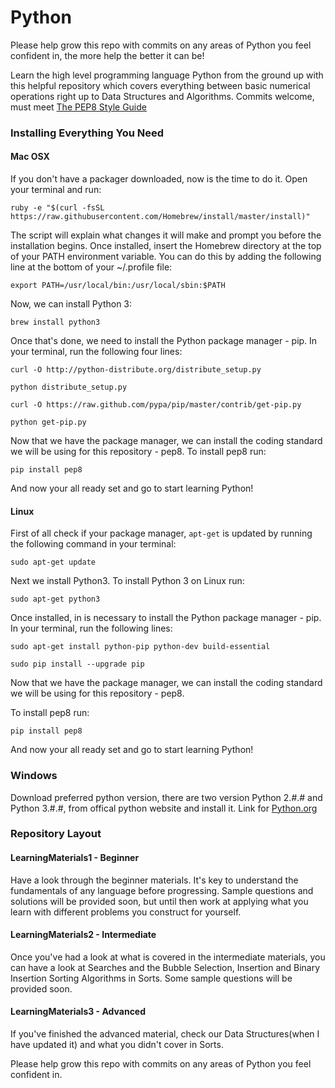# Python

Please help grow this repo with commits on any areas of Python you feel confident in, the more help the better it can be!

Learn the high level programming language Python from the ground up with this helpful repository which covers everything between basic numerical operations right up to Data Structures and Algorithms. Commits welcome, must meet [The PEP8 Style Guide](https://www.python.org/dev/peps/pep-0008/)


### Installing Everything You Need

#### Mac OSX

If you don't have a packager downloaded, now is the time to do it. Open your terminal and run:


`ruby -e "$(curl -fsSL https://raw.githubusercontent.com/Homebrew/install/master/install)"`


The script will explain what changes it will make and prompt you before the installation begins. Once installed, insert the Homebrew       directory at the top of your PATH environment variable. You can do this by adding the following line at the bottom of your ~/.profile   file:


`export PATH=/usr/local/bin:/usr/local/sbin:$PATH`


Now, we can install Python 3:


`brew install python3`


Once that's done, we need to install the Python package manager - pip. In your terminal, run the following four lines:


`curl -O http://python-distribute.org/distribute_setup.py`

`python distribute_setup.py`

`curl -O https://raw.github.com/pypa/pip/master/contrib/get-pip.py`

`python get-pip.py`


Now that we have the package manager, we can install the coding standard we will be using for this repository - pep8.
To install pep8 run:


`pip install pep8`


And now your all ready set and go to start learning Python!




#### Linux

First of all check if your package manager, `apt-get` is updated by running the following command in your terminal:


`sudo apt-get update`


Next we install Python3. To install Python 3 on Linux run:


`sudo apt-get python3`


Once installed, in is necessary to  install the Python package manager - pip. In your terminal, run the following lines:


`sudo apt-get install python-pip python-dev build-essential`

`sudo pip install --upgrade pip `


Now that we have the package manager, we can install the coding standard we will be using for this repository - pep8.


To install pep8 run:


`pip install pep8`


And now your all ready set and go to start learning Python!


### Windows

Download preferred python version, there are two version Python 2.#.# and Python 3.#.#, from offical python website and install it.
Link for [Python.org](www.python.org)


### Repository Layout

#### LearningMaterials1 - Beginner
Have a look through the beginner materials. It's key to understand the fundamentals of any language before progressing. Sample questions and solutions will be provided soon, but until then work at applying what you learn with different problems you construct for yourself.

#### LearningMaterials2 - Intermediate 
Once you've had a look at what is covered in the intermediate materials, you can have a look at Searches and the Bubble Selection, Insertion and Binary Insertion Sorting Algorithms in Sorts. Some sample questions will be provided soon.

#### LearningMaterials3 - Advanced
If you've finished the advanced material, check our Data Structures(when I have updated it) and what you didn't cover in Sorts.


Please help grow this repo with commits on any areas of Python you feel confident in.
